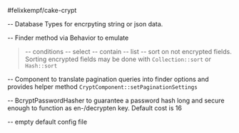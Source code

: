 #felixkempf/cake-crypt

-- Database Types for encrpyting string or json data.

-- Finder method via Behavior to emulate

> -- conditions
 -- select
 -- contain
 -- list
-- sort on not encrypted fields. Sorting encrypted fields may be done with `Collection::sort` or `Hash::sort`


-- Component to translate pagination queries into finder options and provides helper method `CryptComponent::setPaginationSettings`

-- BcryptPasswordHasher to guarantee a password hash long and secure enough to function as en-/decrypten key. Default cost is 16

-- empty default config file

